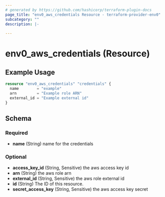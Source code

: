 ```yaml
---
# generated by https://github.com/hashicorp/terraform-plugin-docs
page_title: "env0_aws_credentials Resource - terraform-provider-env0"
subcategory: ""
description: |-
  
---
```


# env0_aws_credentials (Resource)



## Example Usage

```terraform
resource "env0_aws_credentials" "credentials" {
  name        = "example"
  arn         = "Example role ARN"
  external_id = "Example external id"
}
```

<!-- schema generated by tfplugindocs -->
## Schema

### Required

- **name** (String) name for the credentials

### Optional

- **access_key_id** (String, Sensitive) the aws access key id
- **arn** (String) the aws role arn
- **external_id** (String, Sensitive) the aws role external id
- **id** (String) The ID of this resource.
- **secret_access_key** (String, Sensitive) the aws access key secret


